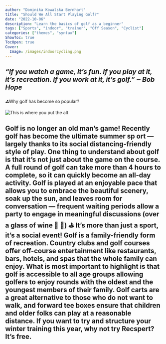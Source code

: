 ```yaml
---
author: "Dominika Kowalska Bernhart"
title: "Should We All Start Playing Golf?"
date: "2022-10-06"
description: "Learn the basics of golf as a beginner"
tags: ["Sports", "indoor", "trainer", "Off Season", "Cyclist"]
categories: ["themes", "syntax"]
ShowToc: true
TocOpen: true
Cover:
  Image: /images/indoorcycling.png
---
```


## *“If you watch a game, it’s fun. If you play at it, it’s recreation. If you work at it, it’s golf.” ‒ Bob Hope* 

⛳️Why golf has become so popular?

![This is where you put the alt](https://miro.medium.com/v2/resize:fit:600/format:webp/0*zVSoJBxNiI2hDBlV.png "Family Golf")

 Golf is no longer an old man’s game! Recently golf has become the ultimate summer sp
ort — largely thanks to its social distancing-friendly style of play. One thing to understand about golf is that it’s not just about the game on the course. A full round of golf can take more than 4 hours to complete, so it can quickly become an all-day activity. Golf is played at an enjoyable pace that allows you to embrace the beautiful scenery, soak up the sun, and leaves room for conversation — frequent waiting periods allow a party to engage in meaningful discussions (over a glass of wine 🍷 🤔)
⛳️ It’s more than just a sport, it’s a social event!
Golf is a family-friendly form of recreation. Country clubs and golf courses offer off-course entertainment like restaurants, bars, hotels, and spas that the whole family can enjoy. What is most important to highlight is that golf is accessible to all age groups allowing golfers to enjoy rounds with the oldest and the youngest members of their family. Golf carts are a great alternative to those who do not want to walk, and forward tee boxes ensure that children and older folks can play at a reasonable distance.
If you want to try and structure your winter training this year, why not try Recspert? It’s free.
---

